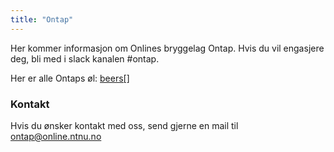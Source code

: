 ```yaml
---
title: "Ontap"
---
```


Her kommer informasjon om Onlines bryggelag Ontap. Hvis du vil engasjere deg, bli med i slack kanalen #ontap.

Her er alle Ontaps øl: [beers[]](https://online.ntnu.no/wiki/online/info/innsikt-og-interface/interessegrupper/ontap/beerslist/)

### Kontakt
Hvis du ønsker kontakt med oss, send gjerne en mail til [ontap@online.ntnu.no](mailto:ontap@online.ntnu.no)